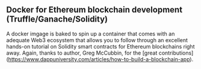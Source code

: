 ## Docker for Ethereum blockchain development (Truffle/Ganache/Solidity)

A docker imgage is baked to spin up a container that comes with an adequate Web3 ecosystem that allows you to follow through an excellent hands-on tutorial on Solidity smart contracts for Ethereum blockchains right away. Again, thanks to author, Greg McCubbin, for the [great contributions] (https://www.dappuniversity.com/articles/how-to-build-a-blockchain-app).


